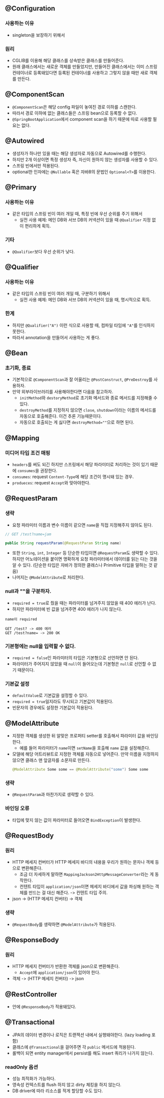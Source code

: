 ## @Configuration
### 사용하는 이유
- singleton을 보장하기 위해서

### 원리
- CGLIB를 이용해 해당 클래스를 상속받은 클래스를 만들어준다.
- 원래 클래스에서는 새로운 객체를 만들었지만, 만들어진 클래스에서는 이미 스프링 컨테이너로 등록돼있다면 등록된 컨테이너를 사용하고 그렇지 않을 때만 새로 객체를 만든다.

## @ComponentScan
- `@ComponentScan`은 해당 config 파일이 놓여진 경로 이하를 스캔한다.
- 따라서 경로 이하에 없는 클래스들은 스프링 bean으로 등록할 수 없다.
- `@SpringBootApplication`에서 component scan을 하기 때문에 따로 사용할 필요는 없다.

## @Autowired
- 생성자가 하나만 있을 때는 해당 생성자로 자동으로 Autowired를 수행한다.
- 하지만 2개 이상이면 특정 생성자 즉, 자신이 원하지 않는 생성자를 사용할 수 있다.
- 스프링 빈에서만 적용된다.
- optional한 인자에는 `@Nullable` 혹은 자바8의 문법인 `Optional<T>`를 이용한다.

## @Primary
### 사용하는 이유
- 같은 타입의 스프링 빈이 여러 개일 때, 특정 빈에 우선 순위를 주기 위해서
  - 실전 사용 예제: 메인 DB와 서브 DB의 커넥션이 있을 때 `@Qualifier` 지정 없이 편리하게 획득.

### 기타
- `@Qualifier`보다 우선 순위가 낮다.

## @Qualifier
### 사용하는 이유
- 같은 타입의 스프링 빈이 여러 개일 때, 구분하기 위해서
  - 실전 사용 예제: 메인 DB와 서브 DB의 커넥션이 있을 때, 명시적으로 획득.

### 한계
- 하지만 `@Qualifier("A")` 이런 식으로 사용할 때, 컴파일 타임에 `"A"`를 인식하지 못한다.
- 따라서 annotation을 만들어서 사용하는 게 좋다.

## @Bean
### 초기화, 종료
- 기본적으로 `@ComponentScan`과 잘 어울리는 `@PostConstruct`, `@PreDestroy`를 사용하자.
- 만약 외부라이브러리를 사용해야한다면 다음을 참고하자.
    - `initMethod`와 `destoryMethod`로 초기화 메서드와 종료 메서드를 지정해줄 수 있다.
    - `destroyMethod`를 지정하지 않으면 `close`, `shutdown`이라는 이름의 메서드를 자동으로 호출해준다. 이건 추론 기능때문이다.
    - 자동으로 호출되는 게 싫다면 `destroyMethod=""`으로 하면 된다.

## @Mapping
### 미디어 타입 조건 매핑
- `headers`를 써도 되긴 하지만 스프링에서 해당 파라미터로 처리하는 것이 있기 때문에 `consumes`을 권장한다.
- `consumes`: request `Content-Type`에 해당 조건이 명시돼 있는 경우.
- `produeces`: request `Accept`와 맞아야한다.

## @RequestParam
### 생략
- 요청 파라미터 이름과 변수 이름이 같으면 `name`을 직접 지정해주지 않아도 된다.
```java
// GET /test?name=jam

public String requestParam(@RequestParam String name)
```
- 또한 `String`, `int`, `Integer` 등 단순한 타입이면 `@RequestParam`도 생략할 수 있다. 하지만 어노테이션을 붙이면 명확하게 요청 파라미터에서 데이터를 읽는 다는 것을 알 수 있다. (단순한 타입은 자바가 정의한 클래스나 Primitive 타입을 말하는 것 같음)
- 나머지는 `@ModelAttribute`로 처리한다.

### null과 ""을 구분하자.
- `required = true`로 줬을 때는 파라미터를 넘겨주지 않았을 때 400 에러가 난다.
- 하지만 파라미터에 빈 값을 넘겨주면 400 에러가 나지 않는다.
```
name이 required

GET /test? -> 400 에러
GET /test?name= -> 200 OK
```

### 기본형에는 null을 입력할 수 없다.
- `required = false`인 파라미터의 타입은 기본형으로 선언하면 안 된다.
- 파라미터가 주어지지 않았을 때 `null`이 들어오는데 기본형은 `null`로 선언할 수 없기 때문이다.

### 기본값 설정
- `defaultValue`로 기본값을 설정할 수 있다.
- `required = true`일지라도 무시되고 기본값이 적용된다.
- 빈문자의 경우에도 설정한 기본값이 적용된다.

## @ModelAttribute
- 지정한 객체를 생성한 뒤 알맞은 프로퍼티 setter를 호출해서 파라미터 값을 바인딩한다.
  - 예를 들어 파라미터가 `name`이면 `setName`을 호출해 `name` 값을 설정해준다.
- 모델에 해당 어트리뷰트로 지정한 객체를 자동으로 넣어준다. 만약 이름을 지정하지 않으면 클래스 맨 앞글자를 소문자로 만든다.
  ```java
  @ModelAttribute Some some == @ModelAttribute("some") Some some
  ```

### 생략
- `@RequestParam`과 마찬가지로 생략할 수 있다.

### 바인딩 오류
- 타입에 맞지 않는 값이 파라미터로 들어오면 `BindException`이 발생한다.

## @RequestBody
### 원리
- HTTP 메세지 컨버터가 HTTP 메세지 바디의 내용을 우리가 원하는 문자나 객체 등으로 변환해준다.
  - 조금 더 자세하게 말하면 `MappingJackson2HttpMessageConverter`라는 게 동작한다.
  - 컨텐트 타입이 `application/json`이면 메세지 바디에서 값을 파싱해 원하는 객체를 만드는 걸 대신 해준다. -> 컨텐트 타입 주의.
- json -> (HTTP 메세지 컨버터) -> 객체

### 생략
- `@RequestBody`를 생략하면 `@ModelAttribute`가 적용된다.

## @ResponseBody
### 원리
- HTTP 메세지 컨버터가 반환한 객체를 json으로 변환해준다.
  - `Accept`에 `application/json`이 있어야 한다.
- 객체 -> (HTTP 메세지 컨버터) -> json

## @RestController
- 안에 `@ResponseBody`가 적용돼있다.

## @Transactional
- JPA의 데이터 변경이나 로직은 트랜잭션 내에서 실행돼야한다. (lazy loading 포함)
- 클래스에 `@Transactional`을 걸어주면 각 `public` 메서드에 적용된다.
- 롤백이 되면 entity manager에서 persist를 해도 insert 쿼리가 나가지 않는다.

### readOnly 옵션
- 성능 최적화가 가능하다.
- 영속성 컨텍스트를 flush 하지 않고 dirty 체킹을 하지 않는다.
- DB driver에 따라 리소스를 적게 할당할 수도 있다.